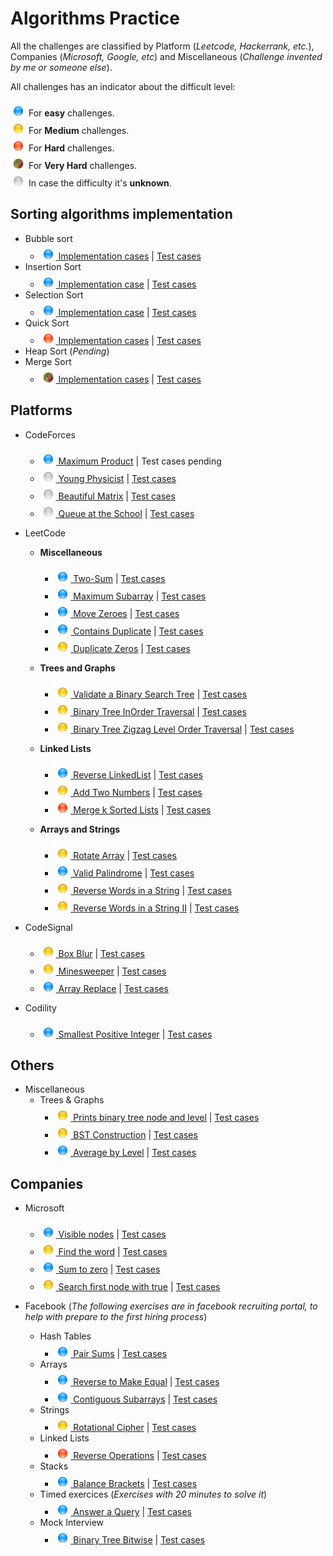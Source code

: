 # Algorithms Practice

All the challenges are classified by Platform (*Leetcode, Hackerrank, etc.*), Companies (*Microsoft, Google, etc*) and Miscellaneous (*Challenge invented by me or someone else*).

All challenges has an indicator about the difficult level:

![easy] For **easy** challenges.<br />
![medium] For **Medium** challenges.<br />
![hard] For **Hard** challenges.<br />
![very-hard] For **Very Hard** challenges.<br />
![unknown] In case the difficulty it's **unknown**.<br />

## Sorting algorithms implementation 

* Bubble sort
    * [![easy] Implementation cases](src/main/java/sorting/bubblesort/) | [Test cases](src/test/java/sorting/bubblesort/)
* Insertion Sort
    * [![easy] Implementation case](src/main/java/sorting/insertion/) | [Test cases](src/test/java/sorting/insertion/InsertionSortTest.java)
* Selection Sort
    * [![easy] Implementation case](src/main/java/sorting/selection/) | [Test cases](src/test/java/sorting/selection/SelectionSortTest.java)
* Quick Sort
    * [![hard] Implementation cases](src/main/java/sorting/quicksort/) | [Test cases](src/test/java/sorting/quicksort/QuickSortTest.java)
* Heap Sort (*Pending*)
* Merge Sort
    * [![very-hard] Implementation cases](src/main/java/sorting/mergesort/) | [Test cases](src/test/java/sorting/mergesort/)

## Platforms

* CodeForces
  * [![easy] Maximum Product](src/main/java/codeforces/maximumproduct) | Test cases pending
  * [![unknown] Young Physicist](src/main/java/codeforces/youngphysicist) | [Test cases](src/test/java/codeforces/youngphysicist/)
  * [![unknown] Beautiful Matrix](src/main/java/codeforces/beautifulmatrix) | [Test cases](src/test/java/codeforces/beautifulmatrix/)
  * [![unknown] Queue at the School](src/main/java/codeforces/queueattheschool) | [Test cases](src/test/java/codeforces/queueattheschool/)

* LeetCode
    * **Miscellaneous**
        * [![easy] Two-Sum](src/main/java/leetcode/twosum/) | [Test cases](src/test/java/leetcode/twosum/)
        * [![easy] Maximum Subarray](src/main/java/leetcode/maximumsubarray/) | [Test cases](src/test/java/leetcode/maximumsubarray/)
        * [![easy] Move Zeroes](src/main/java/leetcode/movezeroes/) | [Test cases](src/test/java/leetcode/movezeroes/)
        * [![easy] Contains Duplicate](src/main/java/leetcode/containsduplicate/) | [Test cases](src/test/java/leetcode/containsduplicate/)
        * [![medium] Duplicate Zeros](src/main/java/leetcode/duplicatezeros) | [Test cases](src/test/java/leetcode/duplicatezeros/)
    
    * **Trees and Graphs**
        * [![medium] Validate a Binary Search Tree](src/main/java/leetcode/premium/microsoft/ValidateBinarySearchTree.java) | [Test cases](src/test/java/leetcode/premium/microsoft/ValidateBinarySearchTreeTest.java)
        * [![medium] Binary Tree InOrder Traversal](src/main/java/leetcode/premium/microsoft/BinaryTreeLevelOrderTraversal.java) | [Test cases](src/test/java/leetcode/premium/microsoft/BinaryTreeLevelOrderTraversalTest.java)
        * [![medium] Binary Tree Zigzag Level Order Traversal](src/main/java/leetcode/premium/microsoft/BinaryTreeZigzagLevelOrderTraversal.java) | [Test cases](src/test/java/leetcode/premium/microsoft/BinaryTreeZigzagLevelOrderTraversalTest.java)
    
    * **Linked Lists**
        * [![easy] Reverse LinkedList](src/main/java/leetcode/premium/microsoft/linkedlist/ReverseLinkedList.java) | [Test cases](src/test/java/leetcode/premium/microsoft/linkedlist/ReverseLinkedListTest.java)
        * [![medium] Add Two Numbers](src/main/java/leetcode/premium/microsoft/linkedlist/AddTwoNumbers.java) | [Test cases](src/test/java/leetcode/premium/microsoft/linkedlist/AddTwoNumbersTest.java)
        * [![hard] Merge k Sorted Lists](src/main/java/leetcode/premium/microsoft/linkedlist/MergeKSortedLists.java) | [Test cases](src/test/java/leetcode/premium/microsoft/linkedlist/MergeKSortedListsTest.java)
    
    * **Arrays and Strings**
        * [![medium] Rotate Array](src/main/java/leetcode/rotatearray/) | [Test cases](src/test/java/leetcode/rotatearray/)
        * [![easy] Valid Palindrome](src/main/java/leetcode/premium/microsoft/arraysstrings/ValidPalindrome.java) | [Test cases](src/test/java/leetcode/premium/microsoft/arraysstrings/ValidPalindromeTest.java)
        * [![medium] Reverse Words in a String](src/main/java/leetcode/premium/microsoft/arraysstrings/reversewordsinstring/) | [Test cases](src/test/java/leetcode/premium/microsoft/arraysstrings/reversewordsinstring/)
        * [![medium] Reverse Words in a String II](src/main/java/leetcode/premium/microsoft/arraysstrings/reversewordsinstringII/) | [Test cases](src/test/java/leetcode/premium/microsoft/arraysstrings/reversewordsinstringII/ReverseWordsInStringIITest.java)

* CodeSignal
    * [![medium] Box Blur](src/main/java/codesignal/boxblur/method1/) | [Test cases](src/test/java/codesignal/boxblur/method1/BoxBlurTest.java)
    * [![medium] Minesweeper](src/main/java/codesignal/minesweeper/) | [Test cases](src/test/java/codesignal/minesweeper/)
    * [![easy] Array Replace](src/main/java/codesignal/arrayreplace/) | [Test cases](src/test/java/codesignal/arrayreplace/)

* Codility
    * [![easy] Smallest Positive Integer](src/main/java/codility/smallestpositiveinteger/method2/) | [Test cases](src/test/java/codility/smallestpositiveinteger/method2/SmallestPositiveIntegerTest.java)

## Others

* Miscellaneous
  * Trees & Graphs
    * [![medium] Prints binary tree node and level](src/main/java/misc/BinaryTreeWithLevels.java) | [Test cases](src/test/java/misc/BinaryTreeWithLevelsTest.java)
    * [![medium] BST Construction](src/main/java/misc/treesandgraphs/bstconstruction) | [Test cases](src/test/java/misc/treesandgraphs/bstconstruction/)
    * [![easy] Average by Level](src/main/java/misc/treesandgraphs/averagebylevel) | [Test cases](src/test/java/misc/treesandgraphs/averagebylevel/)

## Companies

* Microsoft
    * [![easy] Visible nodes](src/main/java/microsoft/TaskOne.java) | [Test cases](src/test/java/microsoft/TaskOneTest.java)
    * [![medium] Find the word](src/main/java/microsoft/TaskTwo.java) | [Test cases](src/test/java/microsoft/TaskTwoTest.java)
    * [![easy] Sum to zero](src/main/java/microsoft/TaskThree.java) | [Test cases](src/test/java/microsoft/TaskThreeTest.java)
    * [![medium] Search first node with true](src/main/java/microsoft/onsite/sibling/TreeSibling.java) | [Test cases](src/test/java/microsoft/onsite/sibling/TreeSiblingTest.java)


* Facebook (_The following exercises are in facebook recruiting portal, to help with  prepare to the first hiring process_)
    * Hash Tables
        * [![easy] Pair Sums](src/main/java/facebook/interviewpreparation/hashtables/pairsums/) | [Test cases](src/test/java/facebook/interviewpreparation/hashtables/pairsums/)
    * Arrays    
        * [![easy] Reverse to Make Equal](src/main/java/facebook/interviewpreparation/arrays/areequals/) | [Test cases](src/test/java/facebook/interviewpreparation/arrays/areequals/)
        * [![easy] Contiguous Subarrays](src/main/java/facebook/interviewpreparation/arrays/contiguoussubarrays/) | [Test cases](src/test/java/facebook/interviewpreparation/arrays/contiguoussubarrays/ContiguousSubarraysTest.java)
    * Strings
        * [![medium] Rotational Cipher](src/main/java/facebook/interviewpreparation/strings/rotationalcipher/) | [Test cases](src/test/java/facebook/interviewpreparation/strings/rotationalcipher/RotationalCipherTest.java)
    * Linked Lists
        * [![hard] Reverse Operations](src/main/java/facebook/interviewpreparation/linkedlists/reverseoperations/) | [Test cases](src/test/java/facebook/interviewpreparation/linkedlists/reverseoperations/ReverseOperationsTest.java)
    * Stacks
        * [![easy] Balance Brackets](src/main/java/facebook/interviewpreparation/stacks/BalanceBrackets.java) | [Test cases](src/test/java/facebook/interviewpreparation/stacks/BalanceBracketsTest.java)
    * Timed exercices (_Exercises with 20 minutes to solve it_)
        * [![easy] Answer a Query](src/main/java/facebook/interviewpreparation/timed/queries) | [Test cases](src/test/java/facebook/interviewpreparation/timed/queries/QueriesTest.java)
    * Mock Interview
        * [![easy] Binary Tree Bitwise](src/main/java/facebook/mockinterview/treebitwise/) | [Test cases](src/test/java/facebook/mockinterview/treebitwise/BinaryTreeBitwiseTest.java)

[//]: # (Reference links used in the file. Thanks SO - http://stackoverflow.com/questions/4823468/store-comments-in-markdown-syntax)

[easy]: <src/main/resources/easy.png> "Easy"
[medium]: <src/main/resources/medium.png> "Medium"
[hard]: <src/main/resources/hard.png> "Hard"
[very-hard]: <src/main/resources/very-hard.png> "Unknown"
[unknown]: <src/main/resources/unknown.png> "Unknown"